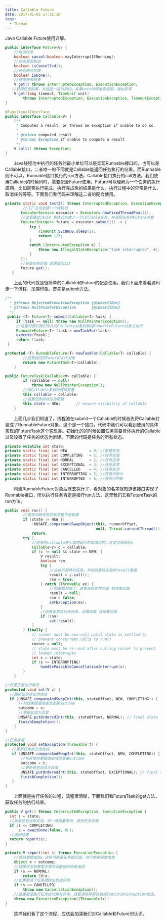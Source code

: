 ```yaml
---
title: Callable Future
date: 2017-01-05 17:31:16
tags:
  - Thread
---
```

Java Callable Future使用详解。
<!--more-->
```Java
public interface Future<V> {
    //取消任务
    boolean cancel(boolean mayInterruptIfRunning);
    //任务是否取消
    boolean isCancelled();
    //任务是否完成
    boolean isDone();
    //获得任务结果
    V get() throws InterruptedException, ExecutionException;
   //获得任务结果，并指定一定时间内，如果unit时间没有返回，抛出异常
    V get(long timeout, TimeUnit unit)
        throws InterruptedException, ExecutionException, TimeoutException;
}
```
```Java
@FunctionalInterface
public interface Callable<V> {
    /**
     * Computes a result, or throws an exception if unable to do so.
     *
     * @return computed result
     * @throws Exception if unable to compute a result
     */
    V call() throws Exception;
}

```
&emsp;&emsp;Java线程池中执行的任务的最小单位可以是实现Runnable接口的，也可以是Callable接口，二者唯一的不同就是Callable能返回任务执行的结果。而Runnable则不可以。Runnable接口执行的run方法，Callable接口执行的call方法。我们使用Callable的时候同时，需要配合Future使用，Future可以理解为一个任务的执行周期，比如是否执行完成，执行完成后的结果是什么，执行过程中的异常是什么，取消任务等等。下面我们看代码来理解这二者的配合使用。

```Java
private static void test3() throws InterruptedException, ExecutionException, TimeoutException {
        //工厂方法创建一个线程池
       ExecutorService executor = Executors.newFixedThreadPool(1);
       //这里通过java8 表达式创建了一个Callable任务，并返回任务的Future对象
       Future<Integer> future = executor.submit(() -> {
           try {
               TimeUnit.SECONDS.sleep(1);
               return 123;
           }
           catch (InterruptedException e) {
               throw new IllegalStateException("task interrupted", e);
           }
       });
       //获取任务的值 这里返回123
       future.get();
   }
```
&emsp;&emsp;上面的代码就是很简单的Callable和Future的配合使用。我们下面来看看源码走一下流程，加深印象。首先是submit方法。

```Java
/**
  * @throws RejectedExecutionException {@inheritDoc}
  * @throws NullPointerException       {@inheritDoc}
  */
 public <T> Future<T> submit(Callable<T> task) {
     if (task == null) throw new NullPointerException();
     //这里将我们我们传入的Callable对象封装成RunnableFuture对象去执行
     RunnableFuture<T> ftask = newTaskFor(task);
     execute(ftask);
     return ftask;
 }
```
```Java
protected <T> RunnableFuture<T> newTaskFor(Callable<T> callable) {
        //这里返回的FutureTask对象
        return new FutureTask<T>(callable);
    }
```
```Java
public FutureTask(Callable<V> callable) {
        if (callable == null)
            throw new NullPointerException();
        //将Callable复制给成员变量
        this.callable = callable;
        //设置任务的状态为新建
        this.state = NEW;       // ensure visibility of callable
    }
```
&emsp;&emsp;上面几步我们知道了，线程池在submit一个Callable的时候首先将Callable封装成了RunnableFuture对象，这个是一个接口，代码中我们可以看到使用的具体实现的FutureTask这个实现类。初始化的的时候设置任务需要具体执行的Callable以及设置了任务的状态为新建。下面的代码是任务的所有状态。
```Java
private volatile int state;
private static final int NEW          = 0; //新建任务
private static final int COMPLETING   = 1; //任务完成
private static final int NORMAL       = 2; //任务正常
private static final int EXCEPTIONAL  = 3; //任务异常
private static final int CANCELLED    = 4; //任务取消
private static final int INTERRUPTING = 5; //任务中断中
private static final int INTERRUPTED  = 6; //任务已中断
```
&emsp;&emsp;构建RunnableFuture对象后就去执行了，看对象的名字就知道该接口实现了Runnable接口，所以执行任务肯定是指行run方法，这里我们去看FutureTask的run方法。

```Java
public void run() {
        //首先判断任务的状态是不是新建
        if (state != NEW ||
            !UNSAFE.compareAndSwapObject(this, runnerOffset,
                                         null, Thread.currentThread()))
            return;
        try {
            //这里的callable是上面初始化的赋值过的，这里又赋值给v
            Callable<V> c = callable;
            if (c != null && state == NEW) {
                V result;
                boolean ran;
                try {
                    //去执行具体的任务，并将结果放在临时result里面
                    result = c.call();
                    ran = true;
                } catch (Throwable ex) {
                    //如果抛异常了，这里会将异常封装 具体看后面
                    result = null;
                    ran = false;
                    setException(ex);
                }
                //如果正常执行完任务，设置结果 具体看后面
                if (ran)
                    set(result);
            }
        } finally {
            // runner must be non-null until state is settled to
            // prevent concurrent calls to run()
            runner = null;
            // state must be re-read after nulling runner to prevent
            // leaked interrupts
            int s = state;
            if (s >= INTERRUPTING)
                handlePossibleCancellationInterrupt(s);
        }
    }
```
```Java
//任务正常执行情况
protected void set(V v) {
  //跟新任务状态为完成
  if (UNSAFE.compareAndSwapInt(this, stateOffset, NEW, COMPLETING)) {
      //将结果赋值给成员变量outcome
      outcome = v;
      //更新状态为正常
      UNSAFE.putOrderedInt(this, stateOffset, NORMAL); // final state
      finishCompletion();
    }
}
```
```Java
//任务异常
protected void setException(Throwable t) {
   //更新任务状态为完成
   if (UNSAFE.compareAndSwapInt(this, stateOffset, NEW, COMPLETING)) {
       //将异常对象赋值给成员变量outcome
       outcome = t;
       //更新任务状态为异常
       UNSAFE.putOrderedInt(this, stateOffset, EXCEPTIONAL); // final state
       finishCompletion();
   }
}
```
&emsp;&emsp;上面就是执行任务的过程，流程很清晰，下面我们看FutureTask的get方法，获取任务的执行结果。

```Java
public V get() throws InterruptedException, ExecutionException {
  int s = state;
  //如果任务没有完成，则一直阻塞等待，直到任务完成
  if (s <= COMPLETING)
      s = awaitDone(false, 0L);
  //返回结果
  return report(s);
}
```
```Java
private V report(int s) throws ExecutionException {
    //将结果赋值给x 这里可能是正常返回值，也可能是异常信息
    Object x = outcome;
    //这里状态如果是正常的话直接将结果返回
    if (s == NORMAL)
        return (V)x;
    //如果取消了任务就抛出取消异常
    if (s >= CANCELLED)
        throw new CancellationException();
    //这里就是执行任务的时候有异常，线程池将异常封装成ExecutionException抛出。
    throw new ExecutionException((Throwable)x);
}
```
&emsp;&emsp;这样我们看了这个流程，应该会加深我们对Callable和Future的认识。
